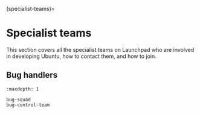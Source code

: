 (specialist-teams)=
# Specialist teams

This section covers all the specialist teams on Launchpad who are involved in
developing Ubuntu, how to contact them, and how to join.

## Bug handlers

```{toctree}
:maxdepth: 1

bug-squad
bug-control-team
```


